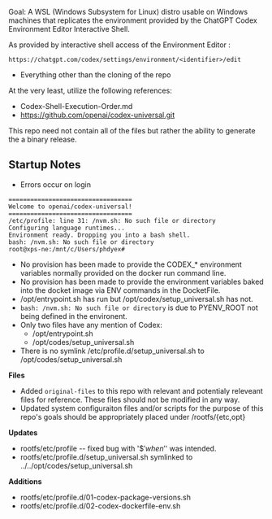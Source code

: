 Goal: A WSL (Windows Subsystem for Linux) distro usable on Windows machines that replicates the environment provided by the ChatGPT Codex Environment Editor Interactive Shell.

As provided by interactive shell access of the Environment Editor : 
```
https://chatgpt.com/codex/settings/environment/<identifier>/edit
```

- Everything other than the cloning of the repo

At the very least, utilize the following references:
- Codex-Shell-Execution-Order.md
- https://github.com/openai/codex-universal.git

This repo need not contain all of the files but rather the ability to generate the a binary release.

## **Startup Notes**

- Errors occur on login
```
==================================
Welcome to openai/codex-universal!
==================================
/etc/profile: line 31: /nvm.sh: No such file or directory
Configuring language runtimes...
Environment ready. Dropping you into a bash shell.
bash: /nvm.sh: No such file or directory
root@xps-ne:/mnt/c/Users/phdyex#
```
- No provision has been made to provide the CODEX_* environment variables normally provided on the docker run command line.
- No provision has been made to provide the environment variables baked into the docket image via ENV commands in the DocketFile.
- /opt/entrypoint.sh has run but /opt/codex/setup_universal.sh has not.
- `bash: /nvm.sh: No such file or directory` is due to PYENV_ROOT not being defined in the environent.
- Only two files have any mention of Codex:
  - /opt/entrypoint.sh
  - /opt/codes/setup_universal.sh
- There is no symlink /etc/profile.d/setup_universal.sh to /opt/codes/setup_universal.sh

**Files**
- Added `original-files` to this repo with relevant and potentialy releveant files for reference.
  These files should not be modified in any way.
- Updated system configuraiton files and/or scripts for the purpose of this repo's goals should be appropriately placed under <project-root>/rootfs/{etc,opt}

**Updates**
- rootfs/etc/profile -- fixed bug with '$$' when '$' was intended.
- rootfs/etc/profile.d/setup_universal.sh symlinked to ../../opt/codes/setup_universal.sh

**Additions**
- rootfs/etc/profile.d/01-codex-package-versions.sh
- rootfs/etc/profile.d/02-codex-dockerfile-env.sh
